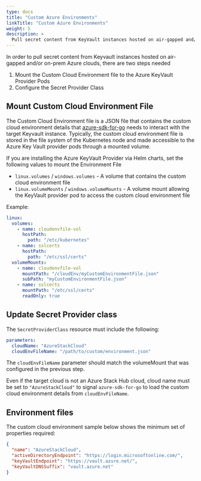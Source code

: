 ```yaml
---
type: docs
title: "Custom Azure Environments"
linkTitle: "Custom Azure Environments"
weight: 5
description: >
  Pull secret content from KeyVault instances hosted on air-gapped and/or on-prem Azure clouds
---
```


In order to pull secret content from Keyvault instances hosted on air-gapped and/or on-prem Azure clouds, there are two steps needed

1. Mount the Custom Cloud Environment file to the Azure KeyVault Provider Pods
2. Configure the Secret Provider Class

## Mount Custom Cloud Environment File

The Custom Cloud Environment file is a JSON file that contains the custom cloud environment details that [azure-sdk-for-go](https://github.com/Azure/azure-sdk-for-go) needs to interact with the target Keyvault instance. Typically, the custom cloud environment file is stored in the file system of the Kubernetes node and made accessible to the Azure Key Vault provider pods through a mounted volume.

If you are installing the Azure KeyVault Provider via Helm charts, set the following values to mount the Environment File

- `linux.volumes` / `windows.volumes` - A volume that contains the custom cloud environment file
- `linux.volumeMounts` / `windows.volumeMounts` - A volume mount allowing the KeyVault provider pod to access the custom cloud environment file

Example:

```yaml
linux:
  volumes:
    - name: cloudenvfile-vol
      hostPath:
        path: "/etc/kubernetes"
    - name: sslcerts
      hostPath:
        path: "/etc/ssl/certs"
  volumeMounts:
    - name: cloudenvfile-vol
      mountPath: "/cloudEnv/myCustomEnvironmentFile.json"
      subPath: "myCustomEnvironmentFile.json"
    - name: sslcerts
      mountPath: "/etc/ssl/certs"
      readOnly: true
```

## Update Secret Provider class

The `SecretProviderClass` resource must include the following:

```yaml
parameters:
  cloudName: "AzureStackCloud"
  cloudEnvFileName: "/path/to/custom/environment.json"
```

The `cloudEnvFileName` parameter should match the volumeMount that was configured in the previous step.

Even if the target cloud is not an Azure Stack Hub cloud, cloud name must be set to `"AzureStackCloud"` to signal `azure-sdk-for-go` to load the custom cloud environment details from `cloudEnvFileName`.

## Environment files

The custom cloud environment sample below shows the minimum set of properties required:

```json
{
  "name": "AzureStackCloud",
  "activeDirectoryEndpoint": "https://login.microsoftonline.com/",
  "keyVaultEndpoint": "https://vault.azure.net/",
  "keyVaultDNSSuffix": "vault.azure.net"
}
```
